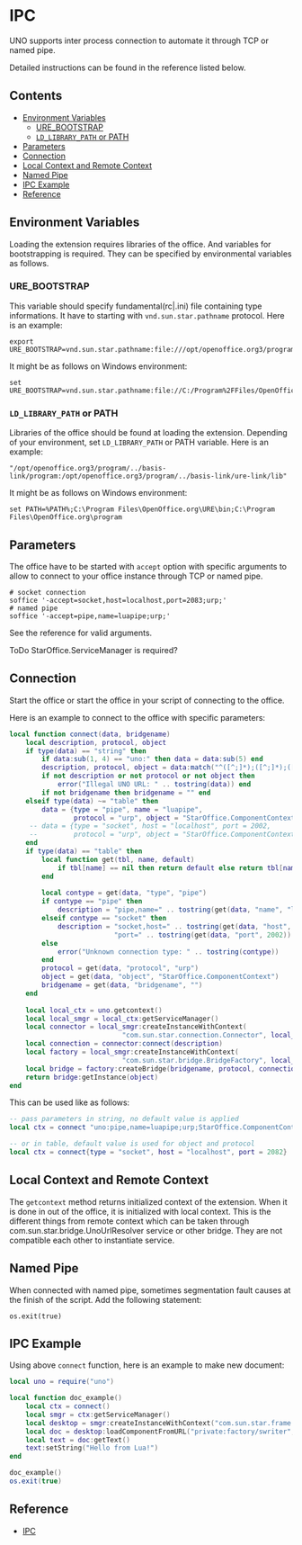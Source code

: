 # IPC

UNO supports inter process connection to automate it through TCP or named pipe.

Detailed instructions can be found in the reference listed below.

## Contents

* [Environment Variables](#environment-variables)
    * [URE_BOOTSTRAP](#ure_bootstrap)
    * [`LD_LIBRARY_PATH` or PATH](#ld_library_path-or-path)
* [Parameters](#parameters)
* [Connection](#connection)
* [Local Context and Remote Context](#local-context-and-remote-context)
* [Named Pipe](#named-pipe)
* [IPC Example](#ipc-example)
* [Reference](#reference)

## Environment Variables

Loading the extension requires libraries of the office. And variables for bootstrapping 
is required. They can be specified by environmental variables as follows.

### URE_BOOTSTRAP

This variable should specify fundamental(rc|.ini) file containing type informations. 
It have to starting with `vnd.sun.star.pathname` protocol. Here is an example: 

    export URE_BOOTSTRAP=vnd.sun.star.pathname:file:///opt/openoffice.org3/program/fundamentalrc

It might be as follows on Windows environment:

    set URE_BOOTSTRAP=vnd.sun.star.pathname:file://C:/Program%2FFiles/OpenOffice.org/program/fundamental.ini


### `LD_LIBRARY_PATH` or PATH

Libraries of the office should be found at loading the extension. Depending of 
your environment, set `LD_LIBRARY_PATH` or PATH variable. Here is an example: 

    "/opt/openoffice.org3/program/../basis-link/program:/opt/openoffice.org3/program/../basis-link/ure-link/lib"

It might be as follows on Windows environment:

    set PATH=%PATH%;C:\Program Files\OpenOffice.org\URE\bin;C:\Program Files\OpenOffice.org\program


## Parameters

The office have to be started with `accept` option with specific arguments 
to allow to connect to your office instance through TCP or named pipe.

    # socket connection
    soffice '-accept=socket,host=localhost,port=2083;urp;'
    # named pipe
    soffice '-accept=pipe,name=luapipe;urp;'

See the reference for valid arguments.

ToDo StarOffice.ServiceManager is required?

## Connection

Start the office or start the office in your script of connecting to the office.

Here is an example to connect to the office with specific parameters:

```lua
local function connect(data, bridgename)
    local description, protocol, object
    if type(data) == "string" then
        if data:sub(1, 4) == "uno:" then data = data:sub(5) end
        description, protocol, object = data:match("^([^;]*);([^;]*);([^;]*)$")
        if not description or not protocol or not object then
            error("Illegal UNO URL: " .. tostring(data)) end
        if not bridgename then bridgename = "" end
    elseif type(data) ~= "table" then
        data = {type = "pipe", name = "luapipe", 
                protocol = "urp", object = "StarOffice.ComponentContext"}
     -- data = {type = "socket", host = "localhost", port = 2002, 
     --         protocol = "urp", object = "StarOffice.ComponentContext"}
    end
    if type(data) == "table" then
        local function get(tbl, name, default)
            if tbl[name] == nil then return default else return tbl[name] end
        end
        
        local contype = get(data, "type", "pipe")
        if contype == "pipe" then
            description = "pipe,name=" .. tostring(get(data, "name", "luapipe"))
        elseif contype == "socket" then
            description = "socket,host=" .. tostring(get(data, "host", "localhost")) .. 
                          "port=" .. tostring(get(data, "port", 2002))
        else
            error("Unknown connection type: " .. tostring(contype))
        end
        protocol = get(data, "protocol", "urp")
        object = get(data, "object", "StarOffice.ComponentContext")
        bridgename = get(data, "bridgename", "")
    end
    
    local local_ctx = uno.getcontext()
    local local_smgr = local_ctx:getServiceManager()
    local connector = local_smgr:createInstanceWithContext(
                            "com.sun.star.connection.Connector", local_ctx)
    local connection = connector:connect(description)
    local factory = local_smgr:createInstanceWithContext(
                            "com.sun.star.bridge.BridgeFactory", local_ctx)
    local bridge = factory:createBridge(bridgename, protocol, connection, nil)
    return bridge:getInstance(object)
end
```

This can be used like as follows:

```lua
-- pass parameters in string, no default value is applied
local ctx = connect "uno:pipe,name=luapipe;urp;StarOffice.ComponentContext"

-- or in table, default value is used for object and protocol
local ctx = connect{type = "socket", host = "localhost", port = 2082}
```

## Local Context and Remote Context

The `getcontext` method returns initialized context of the extension. When 
it is done in out of the office, it is initialized with local context. 
This is the different things from remote context which can be taken 
through com.sun.star.bridge.UnoUrlResolver service or other bridge. 
They are not compatible each other to instantiate service.

## Named Pipe

When connected with named pipe, sometimes segmentation fault causes 
at the finish of the script. Add the following statement: 

    os.exit(true)

## IPC Example

Using above `connect` function, here is an example to make new document:

```lua
local uno = require("uno")

local function doc_example()
    local ctx = connect()
    local smgr = ctx:getServiceManager()
    local desktop = smgr:createInstanceWithContext("com.sun.star.frame.Desktop", ctx)
    local doc = desktop:loadComponentFromURL("private:factory/swriter", "_blank", 0, {})
    local text = doc:getText()
    text:setString("Hello from Lua!")
end

doc_example()
os.exit(true)
```

## Reference

* [IPC](http://wiki.services.openoffice.org/wiki/Documentation/DevGuide/ProUNO/UNO_Interprocess_Connections)
